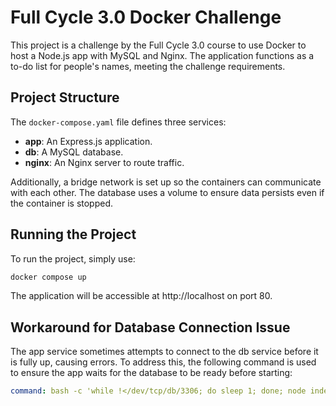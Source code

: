 # Full Cycle 3.0 Docker Challenge

This project is a challenge by the Full Cycle 3.0 course to use Docker to host a Node.js app with MySQL and Nginx. The application functions as a to-do list for people's names, meeting the challenge requirements.

## Project Structure

The `docker-compose.yaml` file defines three services:

- **app**: An Express.js application.
- **db**: A MySQL database.
- **nginx**: An Nginx server to route traffic.

Additionally, a bridge network is set up so the containers can communicate with each other. The database uses a volume to ensure data persists even if the container is stopped.

## Running the Project

To run the project, simply use:

```bash
docker compose up
```

The application will be accessible at http://localhost on port 80.

## Workaround for Database Connection Issue
The app service sometimes attempts to connect to the db service before it is fully up, causing errors. To address this, the following command is used to ensure the app waits for the database to be ready before starting:

```yaml
command: bash -c 'while !</dev/tcp/db/3306; do sleep 1; done; node index.js'
```
